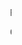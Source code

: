 <html>
<head>
<title>TGQuickGames</title>
<body background="1"</body>
<marquee>FNATL>/marquee>

Child's Family Fright

</head>
</html>

